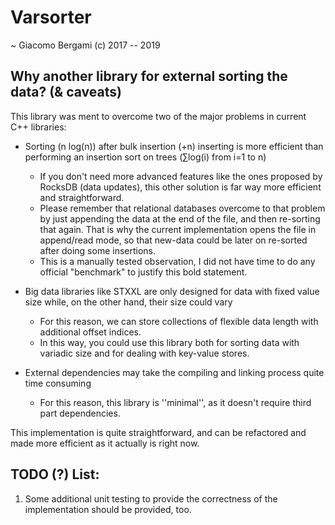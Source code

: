 # Varsorter
~ Giacomo Bergami (c) 2017 -- 2019

## Why another library for external sorting the data? (& caveats)

This library was ment to overcome two of the major problems in current C++ libraries:
* Sorting (n log(n)) after bulk insertion (+n) inserting is more efficient than performing an insertion sort on trees (∑log(i) from i=1 to n)
    * If you don't need more advanced features like the ones proposed by RocksDB (data updates), this other solution is far way more efficient and straightforward.
    * Please remember that relational databases overcome to that problem by just appending the data at the end of the file, and then re-sorting that again. That is why the current implementation opens the file in append/read mode, so that new-data could be later on re-sorted after doing some insertions.
    * This is a manually tested observation, I did not have time to do any official "benchmark" to justify this bold statement.
    
* Big data libraries like STXXL are only designed for data with fixed value size while, on the other hand, their size could vary
    * For this reason, we can store collections of flexible data length with additional offset indices.
    * In this way, you could use this library both for sorting data with variadic size and for dealing with key-value stores.

* External dependencies may take the compiling and linking process quite time consuming
    * For this reason, this library is ''minimal'', as it  doesn't require third part dependencies.

This implementation is quite straightforward, and can be refactored and made more efficient as it actually is right now.

## TODO (?) List:
1. Some additional unit testing to provide the correctness of the implementation should be provided, too.